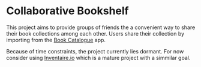 # Collaborative Bookshelf
This project aims to provide groups of friends the a convenient way to share their book collections among each other. 
Users share their collection by importing from the [Book Catalogue](https://github.com/eleybourn/Book-Catalogue) app.

Because of time constraints, the project currently lies dormant. For now consider using [Inventaire.io](https://inventaire.io) which is a mature project with a simmilar goal. 
